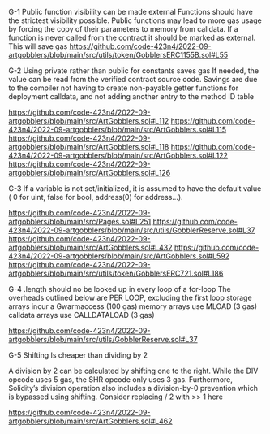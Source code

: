 G-1 Public function visibility can be made external
Functions should have the strictest visibility possible. Public functions may lead to more gas usage by forcing the copy of their parameters to memory from calldata.
If a function is never called from the contract it should be marked as external. This will save gas
https://github.com/code-423n4/2022-09-artgobblers/blob/main/src/utils/token/GobblersERC1155B.sol#L55

G-2 Using private rather than public for constants saves gas
If needed, the value can be read from the verified contract source code. Savings are due to the compiler not having to create non-payable getter functions for deployment calldata, and not adding another entry to the method ID table

https://github.com/code-423n4/2022-09-artgobblers/blob/main/src/ArtGobblers.sol#L112
https://github.com/code-423n4/2022-09-artgobblers/blob/main/src/ArtGobblers.sol#L115
https://github.com/code-423n4/2022-09-artgobblers/blob/main/src/ArtGobblers.sol#L118
https://github.com/code-423n4/2022-09-artgobblers/blob/main/src/ArtGobblers.sol#L122
https://github.com/code-423n4/2022-09-artgobblers/blob/main/src/ArtGobblers.sol#L126

G-3 If a variable is not set/initialized, it is assumed to have the default value ( 0 for uint, false for bool, address(0) for address…).

https://github.com/code-423n4/2022-09-artgobblers/blob/main/src/Pages.sol#L251
https://github.com/code-423n4/2022-09-artgobblers/blob/main/src/utils/GobblerReserve.sol#L37
https://github.com/code-423n4/2022-09-artgobblers/blob/main/src/ArtGobblers.sol#L432
https://github.com/code-423n4/2022-09-artgobblers/blob/main/src/ArtGobblers.sol#L592
https://github.com/code-423n4/2022-09-artgobblers/blob/main/src/utils/token/GobblersERC721.sol#L186

G-4 .length should no be looked up in every loop of a for-loop
The overheads outlined below are PER LOOP, excluding the first loop storage arrays incur a Gwarmaccess (100 gas) memory arrays use MLOAD (3 gas) calldata arrays use CALLDATALOAD (3 gas)

https://github.com/code-423n4/2022-09-artgobblers/blob/main/src/utils/GobblerReserve.sol#L37

G-5 Shifting Is cheaper than dividing by 2

A division by 2 can be calculated by shifting one to the right. While the DIV opcode uses 5 gas, the SHR opcode only uses 3 gas. Furthermore, Solidity’s division operation also includes a division-by-0 prevention which is bypassed using shifting.
Consider replacing / 2 with >> 1 here

https://github.com/code-423n4/2022-09-artgobblers/blob/main/src/ArtGobblers.sol#L462
